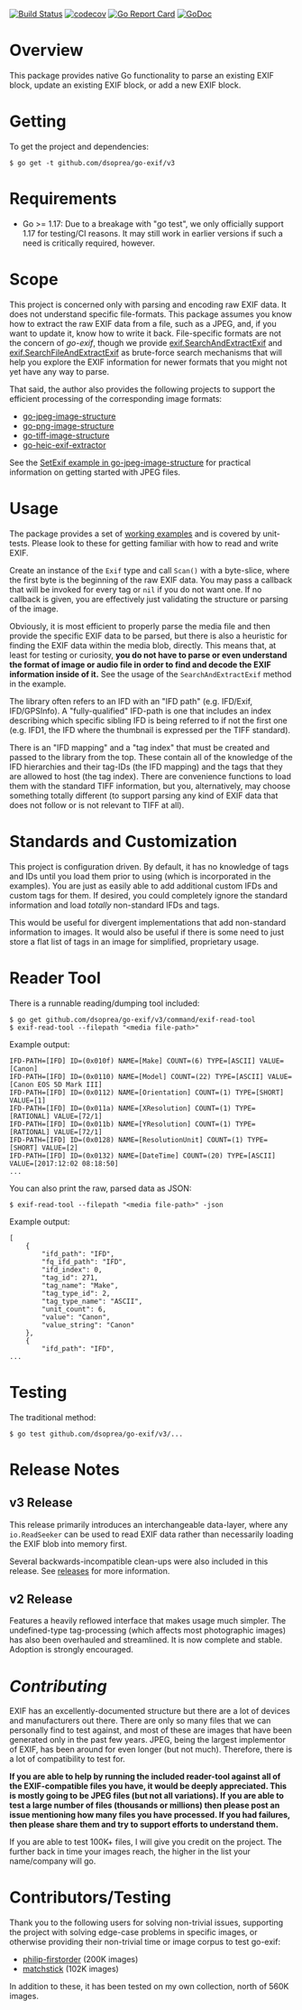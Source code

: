 [![Build Status](https://app.travis-ci.com/dsoprea/go-exif.svg?branch=master)](https://app.travis-ci.com/dsoprea/go-exif)
[![codecov](https://codecov.io/gh/dsoprea/go-exif/branch/master/graph/badge.svg)](https://codecov.io/gh/dsoprea/go-exif)
[![Go Report Card](https://goreportcard.com/badge/github.com/dsoprea/go-exif/v3)](https://goreportcard.com/report/github.com/dsoprea/go-exif/v3)
[![GoDoc](https://godoc.org/github.com/dsoprea/go-exif/v3?status.svg)](https://godoc.org/github.com/dsoprea/go-exif/v3)

# Overview

This package provides native Go functionality to parse an existing EXIF block, update an existing EXIF block, or add a new EXIF block.


# Getting

To get the project and dependencies:

```
$ go get -t github.com/dsoprea/go-exif/v3
```


# Requirements

- Go >= 1.17: Due to a breakage with "go test", we only officially support 1.17 for testing/CI reasons. It may still work in earlier versions if such a need is critically required, however.


# Scope

This project is concerned only with parsing and encoding raw EXIF data. It does
not understand specific file-formats. This package assumes you know how to
extract the raw EXIF data from a file, such as a JPEG, and, if you want to
update it, know how to write it back. File-specific formats are not the concern
of *go-exif*, though we provide
[exif.SearchAndExtractExif][search-and-extract-exif] and
[exif.SearchFileAndExtractExif][search-file-and-extract-exif] as brute-force
search mechanisms that will help you explore the EXIF information for newer
formats that you might not yet have any way to parse.

That said, the author also provides the following projects to support the
efficient processing of the corresponding image formats:

- [go-jpeg-image-structure](https://github.com/dsoprea/go-jpeg-image-structure)
- [go-png-image-structure](https://github.com/dsoprea/go-png-image-structure)
- [go-tiff-image-structure](https://github.com/dsoprea/go-tiff-image-structure)
- [go-heic-exif-extractor](https://github.com/dsoprea/go-heic-exif-extractor)

See the [SetExif example in go-jpeg-image-structure][jpeg-set-exif] for
practical information on getting started with JPEG files.


# Usage

The package provides a set of [working examples][examples] and is covered by
unit-tests. Please look to these for getting familiar with how to read and write
EXIF.

Create an instance of the `Exif` type and call `Scan()` with a byte-slice, where
the first byte is the beginning of the raw EXIF data. You may pass a callback
that will be invoked for every tag or `nil` if you do not want one. If no
callback is given, you are effectively just validating the structure or parsing
of the image.

Obviously, it is most efficient to properly parse the media file and then
provide the specific EXIF data to be parsed, but there is also a heuristic for
finding the EXIF data within the media blob, directly. This means that, at least
for testing or curiosity, **you do not have to parse or even understand the
format of image or audio file in order to find and decode the EXIF information
inside of it.** See the usage of the `SearchAndExtractExif` method in the
example.

The library often refers to an IFD with an "IFD path" (e.g. IFD/Exif,
IFD/GPSInfo). A "fully-qualified" IFD-path is one that includes an index
describing which specific sibling IFD is being referred to if not the first one
(e.g. IFD1, the IFD where the thumbnail is expressed per the TIFF standard).

There is an "IFD mapping" and a "tag index" that must be created and passed to
the library from the top. These contain all of the knowledge of the IFD
hierarchies and their tag-IDs (the IFD mapping) and the tags that they are
allowed to host (the tag index). There are convenience functions to load them
with the standard TIFF information, but you, alternatively, may choose
something totally different (to support parsing any kind of EXIF data that does
not follow or is not relevant to TIFF at all).


# Standards and Customization

This project is configuration driven. By default, it has no knowledge of tags
and IDs until you load them prior to using (which is incorporated in the
examples). You are just as easily able to add additional custom IFDs and custom
tags for them. If desired, you could completely ignore the standard information
and load *totally* non-standard IFDs and tags.

This would be useful for divergent implementations that add non-standard
information to images. It would also be useful if there is some need to just
store a flat list of tags in an image for simplified, proprietary usage.


# Reader Tool

There is a runnable reading/dumping tool included:

```
$ go get github.com/dsoprea/go-exif/v3/command/exif-read-tool
$ exif-read-tool --filepath "<media file-path>"
```

Example output:

```
IFD-PATH=[IFD] ID=(0x010f) NAME=[Make] COUNT=(6) TYPE=[ASCII] VALUE=[Canon]
IFD-PATH=[IFD] ID=(0x0110) NAME=[Model] COUNT=(22) TYPE=[ASCII] VALUE=[Canon EOS 5D Mark III]
IFD-PATH=[IFD] ID=(0x0112) NAME=[Orientation] COUNT=(1) TYPE=[SHORT] VALUE=[1]
IFD-PATH=[IFD] ID=(0x011a) NAME=[XResolution] COUNT=(1) TYPE=[RATIONAL] VALUE=[72/1]
IFD-PATH=[IFD] ID=(0x011b) NAME=[YResolution] COUNT=(1) TYPE=[RATIONAL] VALUE=[72/1]
IFD-PATH=[IFD] ID=(0x0128) NAME=[ResolutionUnit] COUNT=(1) TYPE=[SHORT] VALUE=[2]
IFD-PATH=[IFD] ID=(0x0132) NAME=[DateTime] COUNT=(20) TYPE=[ASCII] VALUE=[2017:12:02 08:18:50]
...
```

You can also print the raw, parsed data as JSON:

```
$ exif-read-tool --filepath "<media file-path>" -json
```

Example output:

```
[
    {
        "ifd_path": "IFD",
        "fq_ifd_path": "IFD",
        "ifd_index": 0,
        "tag_id": 271,
        "tag_name": "Make",
        "tag_type_id": 2,
        "tag_type_name": "ASCII",
        "unit_count": 6,
        "value": "Canon",
        "value_string": "Canon"
    },
    {
        "ifd_path": "IFD",
...
```


# Testing

The traditional method:

```
$ go test github.com/dsoprea/go-exif/v3/...
```


# Release Notes

## v3 Release

This release primarily introduces an interchangeable data-layer, where any
`io.ReadSeeker` can be used to read EXIF data rather than necessarily loading
the EXIF blob into memory first.

Several backwards-incompatible clean-ups were also included in this release. See
[releases][releases] for more information.

## v2 Release

Features a heavily reflowed interface that makes usage much simpler. The
undefined-type tag-processing (which affects most photographic images) has also
been overhauled and streamlined. It is now complete and stable. Adoption is
strongly encouraged.


# *Contributing*

EXIF has an excellently-documented structure but there are a lot of devices and
manufacturers out there. There are only so many files that we can personally
find to test against, and most of these are images that have been generated only
in the past few years. JPEG, being the largest implementor of EXIF, has been
around for even longer (but not much). Therefore, there is a lot of
compatibility to test for.

**If you are able to help by running the included reader-tool against all of the
EXIF-compatible files you have, it would be deeply appreciated. This is mostly
going to be JPEG files (but not all variations). If you are able to test a large
number of files (thousands or millions) then please post an issue mentioning how
many files you have processed. If you had failures, then please share them and
try to support efforts to understand them.**

If you are able to test 100K+ files, I will give you credit on the project. The
further back in time your images reach, the higher in the list your name/company
will go.


# Contributors/Testing

Thank you to the following users for solving non-trivial issues, supporting the
project with solving edge-case problems in specific images, or otherwise
providing their non-trivial time or image corpus to test go-exif:

- [philip-firstorder](https://github.com/philip-firstorder) (200K images)
- [matchstick](https://github.com/matchstick) (102K images)

In addition to these, it has been tested on my own collection, north of 560K
images.

[search-and-extract-exif]: https://godoc.org/github.com/dsoprea/go-exif/v3#SearchAndExtractExif
[search-file-and-extract-exif]: https://godoc.org/github.com/dsoprea/go-exif/v3#SearchFileAndExtractExif
[jpeg-set-exif]: https://godoc.org/github.com/dsoprea/go-jpeg-image-structure#example-SegmentList-SetExif
[examples]: https://godoc.org/github.com/dsoprea/go-exif/v3#pkg-examples
[releases]: https://github.com/dsoprea/go-exif/releases
